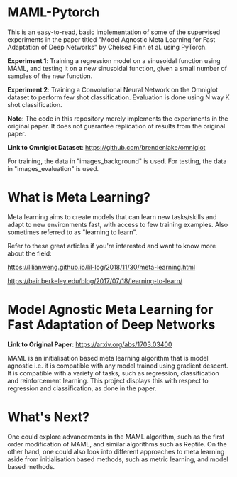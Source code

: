 # MAML-Pytorch
This is an easy-to-read, basic implementation of some of the supervised experiments in the paper titled "Model Agnostic Meta Learning for Fast Adaptation of Deep Networks" by Chelsea Finn et al. using PyTorch.

**Experiment 1**: Training a regression model on a sinusoidal function using MAML, and testing it on a new sinusoidal function, given a small number of samples of the new function.

**Experiment 2**: Training a Convolutional Neural Network on the Omniglot dataset to perform few shot classification. Evaluation is done using N way K shot classification.

**Note**: The code in this repository merely implements the experiments in the original paper. It does not guarantee replication of results from the original paper.

**Link to Omniglot Dataset**: https://github.com/brendenlake/omniglot

For training, the data in "images_background" is used.
For testing, the data in "images_evaluation" is used.

# What is Meta Learning?
Meta learning aims to create models that can learn new tasks/skills and adapt to new environments fast, with access to few training examples. Also sometimes referred to as "learning to learn".

Refer to these great articles if you're interested and want to know more about the field:

https://lilianweng.github.io/lil-log/2018/11/30/meta-learning.html

https://bair.berkeley.edu/blog/2017/07/18/learning-to-learn/

# Model Agnostic Meta Learning for Fast Adaptation of Deep Networks

**Link to Original Paper**: https://arxiv.org/abs/1703.03400

MAML is an initialisation based meta learning algorithm that is model agnostic i.e. it is compatible with any model trained using gradient descent. It is compatible with a variety of tasks, such as regression, classification and reinforcement learning. This project displays this with respect to regression and classification, as done in the paper.

# What's Next?

One could explore advancements in the MAML algorithm, such as the first order modification of MAML, and similar algorithms such as Reptile.
On the other hand, one could also look into different approaches to meta learning aside from initialisation based methods, such as metric learning, and model based methods.
